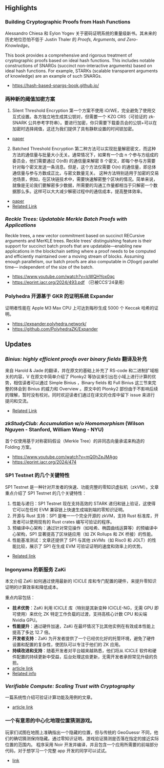 ## Highlights

### Building Cryptographic Proofs from Hash Functions
Alessandro Chiesa 和 Eylon Yogev 关于密码证明系统的重量级新书。其未来的历史地位恐怕不低于 Justin Thaler 的 *Proofs, Arguments, and Zero-Knowledge*。

This book provides a comprehensive and rigorous treatment of cryptographic proofs based on ideal hash functions. This includes notable constructions of SNARGs (succinct non-interactive arguments) based on ideal hash functions. For example, STARKs (scalable transparent arguments of knowledge) are an example of such SNARGs.

- https://hash-based-snargs-book.github.io/


### 两种新的阈值加密方案
1. Silent Threshold Encryption
第一个方案不使用 iO/WE，完全避免了使用交互式设置。各方独立地生成其公钥对，但需要一个 KZG CRS（可验证的 zk-SNARK 公共参考字符串）。要进行加密，你只需要下载委员会的公钥+可以在加密时选择阈值，这还为我们提供了具有静默设置的时间锁加密。
- [paper](http://ia.cr/2024/263)

2. Batched Threshold Encryption
第二种方法可以实现批量解密密文，而这种方法的通信量与批量大小无关。通常情况下，如果有一个由 n 个参与方组成的委员会，他们需要通过 O(nB) 的通信量来解密 B 个密文，即每个参与方需要针对每个密文发送一条消息。但是，这个方法仅需要 O(n) 的通信量，即总体通信量与参与方数成正比，与密文数量无关。
这种方法特别适用于加密的交易池场景，例如，在区块链技术中，需要快速解密整个区块的情况。简单来说，就像是无论我们要解密多少数据，所需要的沟通工作量都相当于只解密一个数据那么多。这样可以大大减少解密过程中的通信成本，提高整体效率。
- [paper](http://ia.cr/2024/669)
- [Related Link](https://hackmd.io/@guruvamsi-policharla/new-threshold-schemes)

### *Reckle Trees: Updatable Merkle Batch Proofs with Applications*
Reckle trees, a new vector commitment based on succinct RECursive arguments and MerKLE trees. Reckle trees’ distinguishing feature is their support for succinct batch proofs that are updatable—enabling new applications in the blockchain setting where a proof needs to be computed and efficiently maintained over a moving stream of blocks. Assuming enough parallelism, our batch proofs are also computable in 𝑂(log𝑛) parallel time— independent of the size of the batch. 
- https://www.youtube.com/watch?v=lcWQHYox0qc
- https://eprint.iacr.org/2024/493.pdf （已被CCS'24录用）

### Polyhedra 开源基于 GKR 的证明系统 Expander
证明者性能在 Apple M3 Max CPU 上可达到每秒生成 5000 个 Keccak 哈希的证明。
- https://expander.polyhedra.network/
- https://github.com/PolyhedraZK/Expander



## Updates
### *Binius: highly efficient proofs over binary fields* 翻译及补充
来自 Harold & Jade 的翻译，并在原文的基础上补充了 RS-code 和二进制扩域相关的内容，V 在原文中简单介绍了 Plonky2 等协议来引出在小域上进行计算的优势，相信读者可以通过 Simple Binius ，Binary fields 和 Full Binius 这三节来完整的体会到 Binius 的威力和 Overview 。原文中的 Plonky2 部份由于不影响后续的理解，暂时没有校对。同时欢迎读者们通过在译文的仓库中留下 issue 来进行提问和交流。
- [Related Link](https://github.com/langlands-io/Blog/blob/main/binius_vitalik/binius_vitalik_cn.md)

### *zkStudyClub: Accumulation w/o Homomorphism* (Wilson Nguyen - Stanford, William Wang - NYU)
首个仅使用基于对称密码假设（Merkle Tree）的非同态向量承诺来构造的 Folding 方案。
- https://www.youtube.com/watch?v=mQ0hZeJMAgo
- https://eprint.iacr.org/2024/474

### SP1 Testnet 的几个关键特性
SP1 Testnet 是一种针对开发者的快速、功能完整的零知识虚拟机（zkVM）。文章重点介绍了 SP1 Testnet 的几个关键特性：

1. 性能与递归：SP1 Testnet 现在支持高效的 STARK 递归和链上验证，这使得它可以在任何 EVM 兼容链上快速生成端到端的零知识证明。
2. 开源与 Rust 支持：SP1 是唯一一个完全开源的 zkVM，支持 Rust 标准库，开发者可以使用现有的 Rust crates 编写可验证的程序。
3. 预编译中心架构：通过针对常见操作（如哈希、椭圆曲线运算等）的预编译中心架构，SP1 显著提高了区块链应用（如 ZK Rollups 和 ZK 桥接）的性能。
4. 性能基准测试：文章还提供了 SP1 与其他 zkVMs（如 Risc0 和 JOLT）的性能比较，展示了 SP1 在生成 EVM 可验证证明的速度和效率上的优势。
- [Related link](https://blog.succinct.xyz/sp1-testnet/)

### Ingonyama 的新服务 ZaKi 
本文介绍 ZaKi 如何通过使用最新的 ICICLE 库和专门配置的硬件，来提升零知识证明的计算效率和降低成本。

重点内容包括：
- **技术优势**：ZaKi 利用 ICICLE 库（特别是其新变种 ICICLE-NG，无需 GPU 即可使用）来优化 ZK 特定工作负载的过渡，支持高核心计数 CPU 和尖端 Nvidia GPU。
- **性能提升**：通过硬件加速，ZaKi 在最坏情况下比其他实例在有效成本性能上提高了多达 12.7 倍。 
- **开发者支持**：ZaKi 为开发者提供了一个已经优化好的托管环境，避免了硬件设置和配置的复杂性，使团队可以专注于他们的 ZK 应用。
- **持续改进和支持**：随着开发者对平台越来越熟悉，他们将从 ICICLE 软件和硬件配置的持续更新中受益，后台处理这些更新，无需开发者承担常见升级的负担。
- [article link](https://medium.com/@ingonyama/introducing-zaki-28be0ba89d69)
- [Related info](https://twitter.com/Ingo_zk/status/1788223015034954118)


### *Verifiable Compute: Scaling Trust with Cryptography*
一篇系统性介绍可验证计算功能及用例的文章。
- [article link](https://archetype.mirror.xyz/Lov-dI8FOueUt4J4MXPH9gXLyS4VXfHCdEmSg67jzoM)


### 一个有意思的中心化地理位置猜测游戏。
玩家们试图在地图上准确指出一个隐藏的位置，但与传统的 GeoGuessr 不同，他们的确切猜测保持隐藏。通过零知识证明，游戏验证猜测是否落在指定的接近实际位置的范围内。
程序采用 Noir 开发并编译，并且包含一个应用所需要的前端部分代码，对于想学习一个完整 app 开发的同学可以试试。
- [link](https://github.com/Envoy-VC/zk-guesser)
